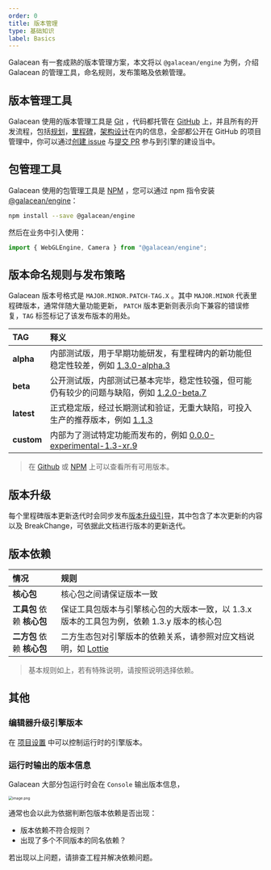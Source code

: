 ```yaml
---
order: 0
title: 版本管理
type: 基础知识
label: Basics
---
```


Galacean 有一套成熟的版本管理方案，本文将以 `@galacean/engine` 为例，介绍 Galacean 的管理工具，命名规则，发布策略及依赖管理。

## 版本管理工具

Galacean 使用的版本管理工具是 [Git](https://git-scm.com/) ，代码都托管在 [GitHub](https://github.com/galacean/) 上，并且所有的开发流程，包括[规划](https://github.com/galacean/engine/projects?query=is%3Aopen)，[里程碑](https://github.com/galacean/engine/milestones)，[架构设计](https://github.com/galacean/engine/wiki/Physical-system-design)在内的信息，全部都公开在 GitHub 的项目管理中，你可以通过[创建 issue](https://docs.github.com/zh/issues/tracking-your-work-with-issues/creating-an-issue) 与[提交 PR](https://docs.github.com/zh/pull-requests/collaborating-with-pull-requests/proposing-changes-to-your-work-with-pull-requests/creating-a-pull-request-from-a-fork) 参与到引擎的建设当中。

## 包管理工具

Galacean 使用的包管理工具是 [NPM](https://www.npmjs.com/) ，您可以通过 npm 指令安装 [@galacean/engine](https://www.npmjs.com/package/@galacean/engine?activeTab=versions)：

```bash
npm install --save @galacean/engine
```

然后在业务中引入使用：

```typescript
import { WebGLEngine, Camera } from "@galacean/engine";
```

## 版本命名规则与发布策略

Galacean 版本号格式是 `MAJOR.MINOR.PATCH-TAG.X` 。其中 `MAJOR.MINOR` 代表里程碑版本，通常伴随大量功能更新， `PATCH` 版本更新则表示向下兼容的错误修复，`TAG` 标签标记了该发布版本的用处。

| TAG | 释义 |
| :-- | :-- |
| **alpha** | 内部测试版，用于早期功能研发，有里程碑内的新功能但稳定性较差，例如 [1.3.0-alpha.3](https://www.npmjs.com/package/@galacean/engine/v/1.3.0-alpha.3) |
| **beta** | 公开测试版，内部测试已基本完毕，稳定性较强，但可能仍有较少的问题与缺陷，例如 [1.2.0-beta.7](https://www.npmjs.com/package/@galacean/engine/v/1.2.0-beta.7) |
| **latest** | 正式稳定版，经过长期测试和验证，无重大缺陷，可投入生产的推荐版本，例如 [1.1.3](https://www.npmjs.com/package/@galacean/engine/v/1.1.3) |
| **custom** | 内部为了测试特定功能而发布的，例如 [0.0.0-experimental-1.3-xr.9](https://www.npmjs.com/package/@galacean/engine/v/0.0.0-experimental-1.3-xr.9) |

> 在 [Github](https://github.com/galacean/engine/releases) 或 [NPM](https://www.npmjs.com/package/@galacean/engine?activeTab=versions) 上可以查看所有可用版本。

## 版本升级

每个里程碑版本更新迭代时会同步发布[版本升级引导](https://github.com/galacean/engine/wiki/Migration-Guide)，其中包含了本次更新的内容以及 BreakChange，可依据此文档进行版本的更新迭代。

## 版本依赖

| 情况 | 规则 |
| :-- | :-- |
| **核心包** | 核心包之间请保证版本一致 |
| **工具包** 依赖 **核心包** | 保证工具包版本与引擎核心包的大版本一致，以 1.3.x 版本的工具包为例，依赖 1.3.y 版本的核心包 |
| **二方包** 依赖 **核心包** | 二方生态包对引擎版本的依赖关系，请参照对应文档说明，如 [Lottie](/docs/graphics/2D/lottie/#lottie-使用版本说明) |

> 基本规则如上，若有特殊说明，请按照说明选择依赖。

## 其他

### 编辑器升级引擎版本

在 [项目设置](/docs/interface/menu/#项目设置) 中可以控制运行时的引擎版本。

### 运行时输出的版本信息

Galacean 大部分包运行时会在 `Console` 输出版本信息，

<img src="https://mdn.alipayobjects.com/huamei_yo47yq/afts/img/A*6UM6TZ4IVYAAAAAAAAAAAAAADhuCAQ/original" alt="image.png" style="zoom:50%;" />

通常也会以此为依据判断包版本依赖是否出现：

- 版本依赖不符合规则？
- 出现了多个不同版本的同名依赖？

若出现以上问题，请排查工程并解决依赖问题。
